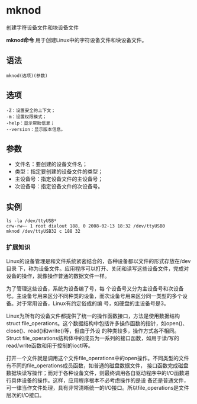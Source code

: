 # mknod

创建字符设备文件和块设备文件


**mknod命令** 用于创建Linux中的字符设备文件和块设备文件。

##  语法

```
mknod(选项)(参数)
```

##  选项

```
-Z：设置安全的上下文；
-m：设置权限模式；
-help：显示帮助信息；
--version：显示版本信息。
```

##  参数

*   文件名：要创建的设备文件名；
*   类型：指定要创建的设备文件的类型；
*   主设备号：指定设备文件的主设备号；
*   次设备号：指定设备文件的次设备号。

##  实例

```
ls -la /dev/ttyUSB*
crw-rw—- 1 root dialout 188, 0 2008-02-13 18:32 /dev/ttyUSB0
mknod /dev/ttyUSB32 c 188 32
```

###  扩展知识

Linux的设备管理是和文件系统紧密结合的，各种设备都以文件的形式存放在/dev目录 下，称为设备文件。应用程序可以打开、关闭和读写这些设备文件，完成对设备的操作，就像操作普通的数据文件一样。

为了管理这些设备，系统为设备编了号，每 个设备号又分为主设备号和次设备号。主设备号用来区分不同种类的设备，而次设备号用来区分同一类型的多个设备。对于常用设备，Linux有约定俗成的编 号，如硬盘的主设备号是3。

Linux为所有的设备文件都提供了统一的操作函数接口，方法是使用数据结构struct file_operations。这个数据结构中包括许多操作函数的指针，如open()、close()、read()和write()等，但由于外设 的种类较多，操作方式各不相同。Struct file_operations结构体中的成员为一系列的接口函数，如用于读/写的read/write函数和用于控制的ioctl等。

打开一个文件就是调用这个文件file_operations中的open操作。不同类型的文件有不同的file_operations成员函数，如普通的磁盘数据文件， 接口函数完成磁盘数据块读写操作；而对于各种设备文件，则最终调用各自驱动程序中的I/O函数进行具体设备的操作。这样，应用程序根本不必考虑操作的是设 备还是普通文件，可一律当作文件处理，具有非常清晰统一的I/O接口。所以file_operations是文件层次的I/O接口。


